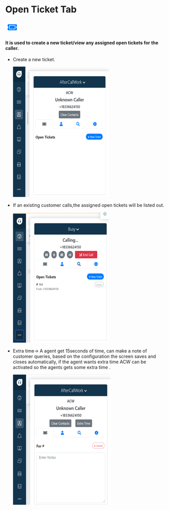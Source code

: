 # Open Ticket Tab
![open_ticktet](./images/openticketicon.png)


#### It is used to create a new ticket/view any assigned open tickets for the caller.

 - Create a new ticket.

    ![open_ticket](./images/openticket.png)

 - If an existing customer calls,the assigned open tickets will be listed out.

    ![open_ticket](./images/open-ticket.png)

 - Extra time-> A agent get 15seconds of time, can make a note of customer queries, based on the configuration the screen saves and closes automatically, if the agent wants extra time ACW can be activated so the agents gets some extra time .

    ![open_ticket](./images/aftercallwork.png)




